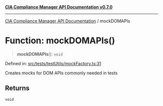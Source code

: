 [**CIA Compliance Manager API Documentation v0.7.0**](../README.md)

***

[CIA Compliance Manager API Documentation](../globals.md) / mockDOMAPIs

# Function: mockDOMAPIs()

> **mockDOMAPIs**(): `void`

Defined in: [src/tests/testUtils/mockFactory.ts:31](https://github.com/Hack23/cia-compliance-manager/blob/main/src/tests/testUtils/mockFactory.ts#L31)

Creates mocks for DOM APIs commonly needed in tests

## Returns

`void`

